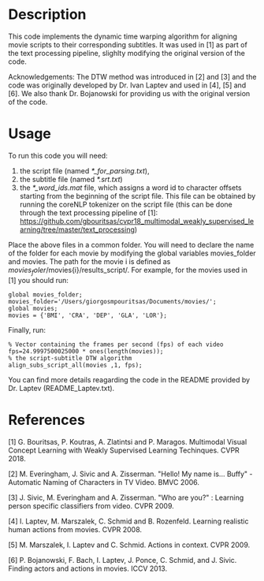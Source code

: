 Description
=====================================

This code implements the dynamic time warping algorithm for aligning movie scripts to their corresponding subtitles. It was used in [1] as part of the text processing pipeline, slighlty modifying the original version of the code.

Acknowledgements: The DTW method was introduced in [2] and [3] and the code was originally developed by Dr. Ivan Laptev and used in [4], [5] and [6]. We also thank Dr. Bojanowski for providing us with the original version of the code.

Usage
=====================================
To run this code you will need:
1. the script file (named *\*_for_parsing.txt*),
2. the subtitle file (named *\*.srt.txt*)
3.  the *\*_word_ids.mat* file, which assigns a word id to character offsets starting from the beginning of the script file. This file can be obtained by running the coreNLP tokenizer on the script file (this can be done through the text processing pipeline of [1]: https://github.com/gbouritsas/cvpr18_multimodal_weakly_supervised_learning/tree/master/text_processing)

Place the above files in a common folder. You will need to declare the name of the folder for each movie by modifying the global variables movies_folder and movies. The path for the movie i is defined as $movies_foler/$movies{i}/results_script/. For example, for the movies used in [1] you should run:
```
global movies_folder;
movies_folder='/Users/giorgosmpouritsas/Documents/movies/';
global movies;
movies = {'BMI', 'CRA', 'DEP', 'GLA', 'LOR'};
```

Finally, run:

```
% Vector containing the frames per second (fps) of each video
fps=24.9997500025000 * ones(length(movies));
% the script-subtitle DTW algorithm
align_subs_script_all(movies ,1, fps);
```

You can find more details reagarding the code in the README provided by Dr. Laptev (README_Laptev.txt).

References
=====================================
[1] G. Bouritsas, P. Koutras, A. Zlatintsi and P. Maragos. Multimodal Visual Concept Learning with Weakly Supervised Learning Techinques. CVPR 2018.

[2] M. Everingham, J. Sivic and A. Zisserman. "Hello! My name is... Buffy" - Automatic Naming of Characters in TV Video. BMVC 2006.

[3] J. Sivic, M. Everingham and A. Zisserman. "Who are you?" : Learning person specific classifiers from video. CVPR 2009.

[4] I. Laptev, M. Marszalek, C. Schmid and B. Rozenfeld. Learning realistic human actions from movies. CVPR 2008.

[5] M. Marszalek, I. Laptev and C. Schmid. Actions in context. CVPR 2009.

[6] P. Bojanowski, F. Bach, I. Laptev, J. Ponce, C. Schmid, and J. Sivic. Finding actors and actions in movies. ICCV 2013.
